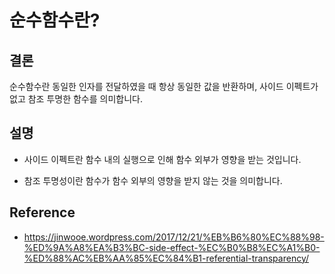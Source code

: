 # 순수함수란?

## 결론

순수함수란 동일한 인자를 전달하였을 때 항상 동일한 값을 반환하며, 사이드 이펙트가 없고 참조 투명한 함수를 의미합니다.

## 설명

- 사이드 이펙트란 함수 내의 실행으로 인해 함수 외부가 영향을 받는 것입니다.

- 참조 투명성이란 함수가 함수 외부의 영향을 받지 않는 것을 의미합니다.



## Reference

- <https://jinwooe.wordpress.com/2017/12/21/%EB%B6%80%EC%88%98-%ED%9A%A8%EA%B3%BC-side-effect-%EC%B0%B8%EC%A1%B0-%ED%88%AC%EB%AA%85%EC%84%B1-referential-transparency/>
